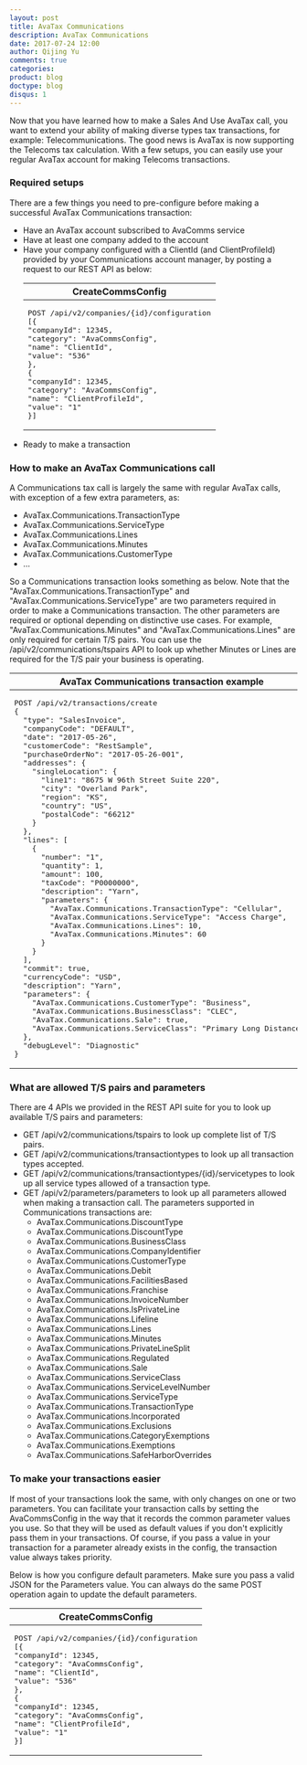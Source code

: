 ```yaml
---
layout: post
title: AvaTax Communications
description: AvaTax Communications
date: 2017-07-24 12:00
author: Qijing Yu
comments: true
categories:
product: blog
doctype: blog
disqus: 1
---
```

Now that you have learned how to make a Sales And Use AvaTax call, you want to extend your ability of making diverse types tax transactions, for example: Telecommunications. The good news is AvaTax is now supporting the Telecoms tax calculation. With a few setups, you can easily use your regular AvaTax account for making Telecoms transactions.

<h3>Required setups</h3>

There are a few things you need to pre-configure before making a successful AvaTax Communications transaction:
<ul class="normal">
    <li>Have an AvaTax account subscribed to AvaComms service</li>
    <li>Have at least one company added to the account</li>
    <li>Have your company configured with a ClientId (and ClientProfileId) provided by your Communications account manager, by posting a request to our REST API as below:
    <table class="styled-table">
        <thead>
            <tr>
                <th>CreateCommsConfig</th>
            </tr>
        </thead>
        <tbody>
            <tr>
                <td><pre>
POST /api/v2/companies/{id}/configuration
[{
"companyId": 12345,
"category": "AvaCommsConfig",
"name": "ClientId",
"value": "536"
},
{
"companyId": 12345,
"category": "AvaCommsConfig",
"name": "ClientProfileId",
"value": "1"
}]
</pre></td>
            </tr>
        </tbody>
    </table>
    </li>
    <li>Ready to make a transaction</li>
</ul>

<h3>How to make an AvaTax Communications call</h3>

A Communications tax call is largely the same with regular AvaTax calls, with exception of a few extra parameters, as:
<ul class="normal">
    <li>AvaTax.Communications.TransactionType</li>
    <li>AvaTax.Communications.ServiceType</li>
    <li>AvaTax.Communications.Lines</li>
    <li>AvaTax.Communications.Minutes</li>
    <li>AvaTax.Communications.CustomerType</li>
    <li>…</li>
</ul>

So a Communications transaction looks something as below. Note that the "AvaTax.Communications.TransactionType" and "AvaTax.Communications.ServiceType" are two parameters required in order to make a Communications transaction. The other parameters are required or optional depending on distinctive use cases. For example, "AvaTax.Communications.Minutes" and "AvaTax.Communications.Lines" are only required for certain T/S pairs. You can use the /api/v2/communications/tspairs API to look up whether Minutes or Lines are required for the T/S pair your business is operating.

<table class="styled-table">
        <thead>
            <tr>
                <th>AvaTax Communications transaction example</th>
            </tr>
        </thead>
        <tbody>
            <tr>
                <td><pre>
POST /api/v2/transactions/create
{
  "type": "SalesInvoice",
  "companyCode": "DEFAULT",
  "date": "2017-05-26",
  "customerCode": "RestSample",
  "purchaseOrderNo": "2017-05-26-001",
  "addresses": {
    "singleLocation": {
      "line1": "8675 W 96th Street Suite 220",
      "city": "Overland Park",
      "region": "KS",
      "country": "US",
      "postalCode": "66212"
    }
  },
  "lines": [
    {
      "number": "1",
      "quantity": 1,
      "amount": 100,
      "taxCode": "P0000000",
      "description": "Yarn",
      "parameters": {
        "AvaTax.Communications.TransactionType": "Cellular",
        "AvaTax.Communications.ServiceType": "Access Charge",
        "AvaTax.Communications.Lines": 10,
        "AvaTax.Communications.Minutes": 60
      }
    }
  ],
  "commit": true,
  "currencyCode": "USD",
  "description": "Yarn",
  "parameters": {
    "AvaTax.Communications.CustomerType": "Business",
    "AvaTax.Communications.BusinessClass": "CLEC",
    "AvaTax.Communications.Sale": true,
    "AvaTax.Communications.ServiceClass": "Primary Long Distance",
  },
  "debugLevel": "Diagnostic"
}
</pre></td>
            </tr>
        </tbody>
    </table>

<h3>What are allowed T/S pairs and parameters</h3>

There are 4 APIs we provided in the REST API suite for you to look up available T/S pairs and parameters:
<ul class="normal">
    <li>GET /api/v2/communications/tspairs  to look up complete list of T/S pairs.</li>
    <li>GET /api/v2/communications/transactiontypes  to look up all transaction types accepted.</li>
    <li>GET /api/v2/communications/transactiontypes/{id}/servicetypes to look up all service types allowed of a transaction type.</li>
    <li>GET /api/v2/parameters/parameters  to look up all parameters allowed when making a transaction call. The parameters supported in Communications transactions are:
        <ul class="normal">
            <li>AvaTax.Communications.DiscountType</li>
            <li>AvaTax.Communications.DiscountType</li>
            <li>AvaTax.Communications.BusinessClass</li>
            <li>AvaTax.Communications.CompanyIdentifier</li>
            <li>AvaTax.Communications.CustomerType</li>
            <li>AvaTax.Communications.Debit</li>
            <li>AvaTax.Communications.FacilitiesBased</li>
            <li>AvaTax.Communications.Franchise</li>
            <li>AvaTax.Communications.InvoiceNumber</li>
            <li>AvaTax.Communications.IsPrivateLine</li>
            <li>AvaTax.Communications.Lifeline</li>
            <li>AvaTax.Communications.Lines</li>
            <li>AvaTax.Communications.Minutes</li>
            <li>AvaTax.Communications.PrivateLineSplit</li>
            <li>AvaTax.Communications.Regulated</li>
            <li>AvaTax.Communications.Sale</li>
            <li>AvaTax.Communications.ServiceClass</li>
            <li>AvaTax.Communications.ServiceLevelNumber</li>
            <li>AvaTax.Communications.ServiceType</li>
            <li>AvaTax.Communications.TransactionType</li>
            <li>AvaTax.Communications.Incorporated</li>
            <li>AvaTax.Communications.Exclusions</li>
            <li>AvaTax.Communications.CategoryExemptions</li>
            <li>AvaTax.Communications.Exemptions</li>
            <li>AvaTax.Communications.SafeHarborOverrides</li>
        </ul>
    </li>   
</ul>

<h3>To make your transactions easier</h3>
If most of your transactions look the same, with only changes on one or two parameters. You can facilitate your transaction calls by setting the AvaCommsConfig in the way that it records the common parameter values you use. So that they will be used as default values if you don't explicitly pass them in your transactions. Of course, if you pass a value in your transaction for a parameter already exists in the config, the transaction value always takes priority. 

Below is how you configure default parameters. Make sure you pass a valid JSON for the Parameters value. You can always do the same POST operation again to update the default parameters.

<table class="styled-table">
        <thead>
            <tr>
                <th>CreateCommsConfig</th>
            </tr>
        </thead>
        <tbody>
            <tr>
                <td><pre>
POST /api/v2/companies/{id}/configuration
[{
"companyId": 12345,
"category": "AvaCommsConfig",
"name": "ClientId",
"value": "536"
},
{
"companyId": 12345,
"category": "AvaCommsConfig",
"name": "ClientProfileId",
"value": "1"
}]
</pre></td>
            </tr>
        </tbody>
    </table>